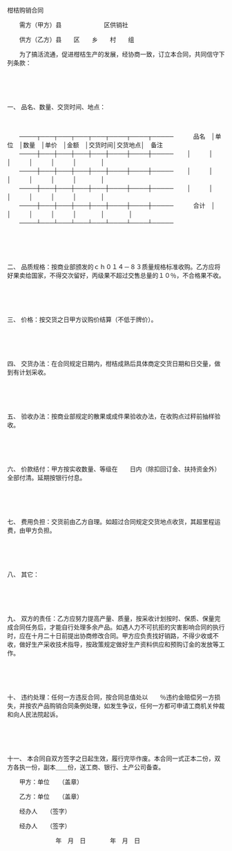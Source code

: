 



柑桔购销合同



 

　　需方（甲方）县　　　　　　　区供销社

　　供方（乙方）县　　区　　乡　　村　　组

　　为了搞活流通，促进柑桔生产的发展，经协商一致，订立本合同，共同信守下列条款：

　　

　　

一、
品名、数量、交货时间、地点：

　　


　　────┬───┬───┬───┬───┬────┬────┬─────
　　　品名　│单位　│数量　│单价　│金额　│交货时间│交货地点│　备注
　　────┼───┼───┼───┼───┼────┼────┼─────
　　│　　　│　　　│　　　│　　　│　　　│　　　　│
　　────┼───┼───┼───┼───┼────┼────┼─────
　　│　　　│　　　│　　　│　　　│　　　│　　　　│
　　────┼───┼───┼───┼───┼────┼────┼─────
　　│　　　│　　　│　　　│　　　│　　　│　　　　│
　　────┼───┼───┼───┼───┼────┼────┼─────
　　　合计　│　　　│　　　│　　　│　　　│　　　　│　　　　│
　　────┴───┴───┴───┴───┴────┴────┴─────
　　


　　

　　

二、
品质规格：按商业部颁发的ｃｈ０１４－８３质量规格标准收购。乙方应将好果卖给国家，不得交次留好，丙级果不超过交售总量的１０％，不合格果不收。

　　

　　

三、
价格：按交货之日甲方议购价结算（不低于牌价）。

　　

　　

四、
交货办法：在合同规定日期内，柑桔成熟后具体商定交货日期和日交量，做到有计划采收。

　　

　　

五、
验收办法：按商业部规定的散果或成件果验收办法，在收购点过秤前抽样验收。

　　

　　

六、
价款结付：甲方按实收数量、等级在　　日内（除扣回订金、扶持资金外）全部付清。延期按银行付息。

　　

　　

七、
费用负担：交货前由乙方自理。如超过合同规定交货地点收货，其超里程运费，由甲方负担。

　　

　　

八、
其它：

　　

　　

九、
双方的责任：乙方应努力提高产量、质量，按采收计划按时、保质、保量完成合同任务后，才能自行处理多余产品。如遇人力不可抗拒的灾害影响合同的执行时，应在十月二十日前提出协商修改合同。甲方应负责找好销路，不得少收或不收，做好生产采收技术指导，按政策规定做好生产资料供应和预购订金的发放等工作。

　　

　　

十、
违约处理：任何一方违反合同，按合同总值处以　　％违约金赔偿另一方损失，并按农产品购销合同条例处理，如发生争议，任何一方都可申请工商机关仲裁和向人民法院起诉。

　　

　　

十一、
本合同自双方签字之日起生效，履行完毕作废。本合同一式正本二份，双方各执一份，副本＿＿份，送工商、银行、土产公司备查。

　　甲方：单位　　（盖章）

　　乙方：单位　　（盖章）

　　经办人　　（签字）

　　经办人　　（签字）

　　　　　　　　年　月　日　　　　年　月　日